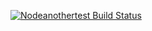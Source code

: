[![Nodeanothertest
Build Status](https://travis-ci.org/pafford14/nodeanothertest.svg?branch=master)](https://travis-ci.org/pafford14/nodeanothertest)
